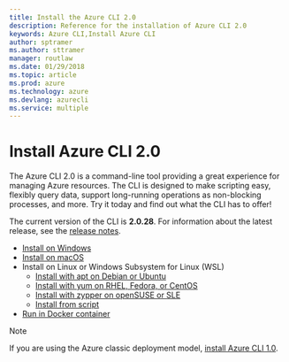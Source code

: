 ```yaml
---
title: Install the Azure CLI 2.0
description: Reference for the installation of Azure CLI 2.0
keywords: Azure CLI,Install Azure CLI
author: sptramer
ms.author: sttramer
manager: routlaw
ms.date: 01/29/2018
ms.topic: article
ms.prod: azure
ms.technology: azure
ms.devlang: azurecli
ms.service: multiple
---
```


# Install Azure CLI 2.0

The Azure CLI 2.0 is a command-line tool providing a great experience for managing Azure resources. The CLI is designed
to make scripting easy, flexibly query data, support long-running operations as non-blocking processes, and more. Try it today and
find out what the CLI has to offer!

The current version of the CLI is __2.0.28__. For information about the latest release, see the [release notes](release-notes-azure-cli.md).

* [Install on Windows](install-azure-cli-windows.md)
* [Install on macOS](install-azure-cli-macos.md)
* Install on Linux or Windows Subsystem for Linux (WSL)
  * [Install with apt on Debian or Ubuntu](install-azure-cli-apt.md)
  * [Install with yum on RHEL, Fedora, or CentOS ](install-azure-cli-yum.md)
  * [Install with zypper on openSUSE or SLE ](install-azure-cli-zypper.md)
  * [Install from script](install-azure-cli-linux.md)
* [Run in Docker container](run-azure-cli-docker.md)

> [!NOTE]
> If you are using the Azure classic deployment model, [install Azure CLI 1.0](/azure/cli-install-nodejs).

